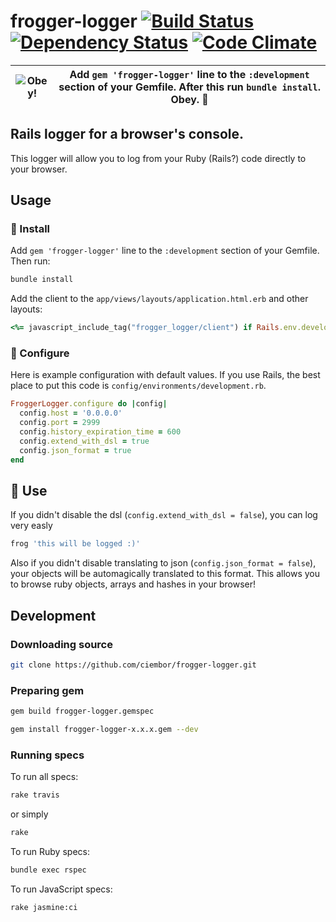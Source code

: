 frogger-logger  [![Build Status](https://travis-ci.org/ciembor/frogger-logger.svg?branch=master)](https://travis-ci.org/ciembor/frogger-logger) [![Dependency Status](https://gemnasium.com/ciembor/frogger-logger.svg)](https://gemnasium.com/ciembor/frogger-logger) [![Code Climate](https://codeclimate.com/github/ciembor/frogger-logger.png)](https://codeclimate.com/github/ciembor/frogger-logger)
=======
|![Obey!](http://oi59.tinypic.com/33lcao2.jpg)|Add `gem 'frogger-logger'` line to the `:development` section of your Gemfile. After this run `bundle install`. Obey. :frog:|
|:---:|:---:|
## Rails logger for a browser's console.
This logger will allow you to log from your Ruby (Rails?) code directly to your browser.
## Usage
### :frog: Install
Add `gem 'frogger-logger'` line to the `:development` section of your Gemfile. Then run:
```bash
bundle install
```
Add the client to the `app/views/layouts/application.html.erb` and other layouts:
```ruby
<%= javascript_include_tag("frogger_logger/client") if Rails.env.development? %>
```
### :frog: Configure
Here is example configuration with default values. If you use Rails, the best place to put this code is `config/environments/development.rb`.
```ruby
FroggerLogger.configure do |config|
  config.host = '0.0.0.0'
  config.port = 2999
  config.history_expiration_time = 600
  config.extend_with_dsl = true
  config.json_format = true
end
```
## :frog: Use
If you didn't disable the dsl (`config.extend_with_dsl = false`), you can log very easly
```ruby
frog 'this will be logged :)'
```
Also if you didn't disable translating to json (`config.json_format = false`), your objects will be automagically translated to this format. This allows you to browse ruby objects, arrays and hashes in your browser!
## Development
### Downloading source
```bash
git clone https://github.com/ciembor/frogger-logger.git
```
### Preparing gem
```bash
gem build frogger-logger.gemspec
```
```bash
gem install frogger-logger-x.x.x.gem --dev
```
### Running specs
To run all specs:
```bash
rake travis
```
or simply
```bash
rake
```
To run Ruby specs:
```bash
bundle exec rspec
```
To run JavaScript specs:
```bash
rake jasmine:ci
```
